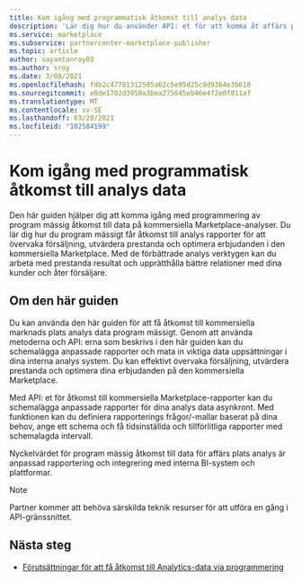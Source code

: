 ```yaml
---
title: Kom igång med programmatisk åtkomst till analys data
description: 'Lär dig hur du använder API: et för att komma åt affärs platsers analys data.'
ms.service: marketplace
ms.subservice: partnercenter-marketplace-publisher
ms.topic: article
author: sayantanroy83
ms.author: sroy
ms.date: 3/08/2021
ms.openlocfilehash: fdb2c47781312505a62c5e95d25c9d9364e3b610
ms.sourcegitcommit: e6de1702d3958a3bea275645eb46e4f2e0f011af
ms.translationtype: MT
ms.contentlocale: sv-SE
ms.lasthandoff: 03/20/2021
ms.locfileid: "102584199"
---
```

# <a name="get-started-with-programmatic-access-to-analytics-data"></a>Kom igång med programmatisk åtkomst till analys data

Den här guiden hjälper dig att komma igång med programmering av program mässig åtkomst till data på kommersiella Marketplace-analyser. Du lär dig hur du program mässigt får åtkomst till analys rapporter för att övervaka försäljning, utvärdera prestanda och optimera erbjudanden i den kommersiella Marketplace. Med de förbättrade analys verktygen kan du arbeta med prestanda resultat och upprätthålla bättre relationer med dina kunder och åter försäljare.

## <a name="about-this-guide"></a>Om den här guiden

Du kan använda den här guiden för att få åtkomst till kommersiella marknads plats analys data program mässigt. Genom att använda metoderna och API: erna som beskrivs i den här guiden kan du schemalägga anpassade rapporter och mata in viktiga data uppsättningar i dina interna analys system. Du kan effektivt övervaka försäljning, utvärdera prestanda och optimera dina erbjudanden på den kommersiella Marketplace.

Med API: et för åtkomst till kommersiella Marketplace-rapporter kan du schemalägga anpassade rapporter för dina analys data asynkront. Med funktionen kan du definiera rapporterings frågor/-mallar baserat på dina behov, ange ett schema och få tidsinställda och tillförlitliga rapporter med schemalagda intervall.

Nyckelvärdet för program mässig åtkomst till data för affärs plats analys är anpassad rapportering och integrering med interna BI-system och plattformar.

> [!NOTE]
> Partner kommer att behöva särskilda teknik resurser för att utföra en gång i API-gränssnittet.

## <a name="next-steps"></a>Nästa steg

- [Förutsättningar för att få åtkomst till Analytics-data via programmering](analytics-prerequisites.md)
